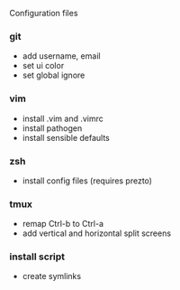 Configuration files

### git

* add username, email
* set ui color
* set global ignore

### vim

* install .vim and .vimrc
* install pathogen
* install sensible defaults

### zsh

* install config files (requires prezto)

### tmux

* remap Ctrl-b to Ctrl-a
* add vertical and horizontal split screens

### install script

* create symlinks

